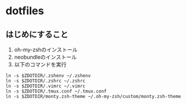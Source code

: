 dotfiles
========

## はじめにすること

1. oh-my-zshのインストール
2. neobundleのインストール
3. 以下のコマンドを実行

```
ln -s $ZDOTDIR/.zshenv ~/.zshenv
ln -s $ZDOTDIR/.zshrc ~/.zshrc
ln -s $ZDOTDIR/.vimrc ~/.vimrc
ln -s $ZDOTDIR/.tmux.conf ~/.tmux.conf
ln -s $ZDOTDIR/monty.zsh-theme ~/.oh-my-zsh/custom/monty.zsh-theme
```

